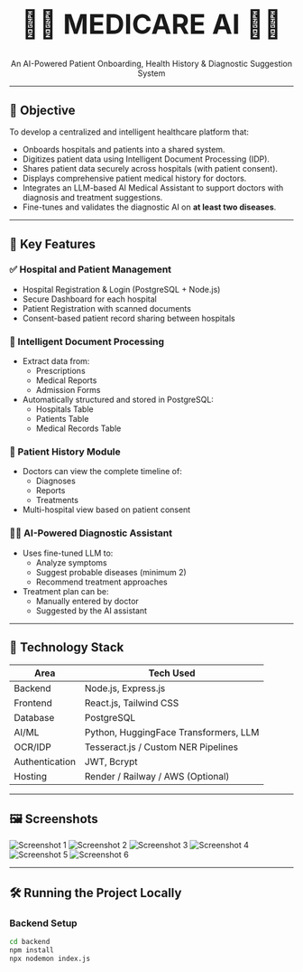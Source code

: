 <h1 align="center" style="font-size: 3rem; font-weight: bold;">
💊🔬 MEDICARE AI 🔬💊
</h1>

<p align="center">
An AI-Powered Patient Onboarding, Health History & Diagnostic Suggestion System
</p>

---

## 🚀 Objective

To develop a centralized and intelligent healthcare platform that:

- Onboards hospitals and patients into a shared system.
- Digitizes patient data using Intelligent Document Processing (IDP).
- Shares patient data securely across hospitals (with patient consent).
- Displays comprehensive patient medical history for doctors.
- Integrates an LLM-based AI Medical Assistant to support doctors with diagnosis and treatment suggestions.
- Fine-tunes and validates the diagnostic AI on **at least two diseases**.

---

## 🧠 Key Features

### ✅ Hospital and Patient Management

- Hospital Registration & Login (PostgreSQL + Node.js)
- Secure Dashboard for each hospital
- Patient Registration with scanned documents
- Consent-based patient record sharing between hospitals

### 📄 Intelligent Document Processing

- Extract data from:
  - Prescriptions
  - Medical Reports
  - Admission Forms
- Automatically structured and stored in PostgreSQL:
  - Hospitals Table
  - Patients Table
  - Medical Records Table

### 🧬 Patient History Module

- Doctors can view the complete timeline of:
  - Diagnoses
  - Reports
  - Treatments
- Multi-hospital view based on patient consent

### 🧑‍⚕️ AI-Powered Diagnostic Assistant

- Uses fine-tuned LLM to:
  - Analyze symptoms
  - Suggest probable diseases (minimum 2)
  - Recommend treatment approaches
- Treatment plan can be:
  - Manually entered by doctor
  - Suggested by the AI assistant

---

## 🧩 Technology Stack

| Area            | Tech Used                              |
|-----------------|-----------------------------------------|
| Backend         | Node.js, Express.js                    |
| Frontend        | React.js, Tailwind CSS                 |
| Database        | PostgreSQL                             |
| AI/ML           | Python, HuggingFace Transformers, LLM  |
| OCR/IDP         | Tesseract.js / Custom NER Pipelines    |
| Authentication | JWT, Bcrypt                            |
| Hosting         | Render / Railway / AWS (Optional)      |

---

## 🖼️ Screenshots

![Screenshot 1](./1.png)
![Screenshot 2](./2.png)
![Screenshot 3](./3.png)
![Screenshot 4](./4.png)
![Screenshot 5](./5.png)
![Screenshot 6](./6.png)

---

## 🛠️ Running the Project Locally

### Backend Setup

```bash
cd backend
npm install
npx nodemon index.js
